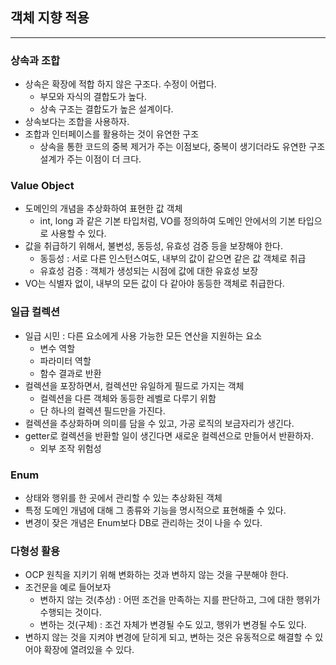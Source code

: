 ## 객체 지향 적용

---

### 상속과 조합
- 상속은 확장에 적합 하지 않은 구조다. 수정이 어렵다.
  - 부모와 자식의 결합도가 높다.
  - 상속 구조는 결합도가 높은 설계이다.
- 상속보다는 조합을 사용하자.
- 조합과 인터페이스를 활용하는 것이 유연한 구조
  - 상속을 통한 코드의 중복 제거가 주는 이점보다, 중복이 생기더라도 유연한 구조 설계가 주는 이점이 더 크다.

### Value Object
- 도메인의 개념을 추상화하여 표현한 값 객체
  - int, long 과 같은 기본 타입처럼, VO를 정의하여 도메인 안에서의 기본 타입으로 사용할 수 있다.
- 값을 취급하기 위해서, 불변성, 동등성, 유효성 검증 등을 보장해야 한다.
  - 동등성 : 서로 다른 인스턴스여도, 내부의 값이 같으면 같은 값 객체로 취급
  - 유효성 검증 : 객체가 생성되는 시점에 값에 대한 유효성 보장
- VO는 식별자 없이, 내부의 모든 값이 다 같아야 동등한 객체로 취급한다.

### 일급 컬렉션
- 일급 시민 : 다른 요소에게 사용 가능한 모든 연산을 지원하는 요소
  - 변수 역할
  - 파라미터 역할
  - 함수 결과로 반환
- 컬렉션을 포장하면서, 컬렉션만 유일하게 필드로 가지는 객체
  - 컬렉션을 다른 객체와 동등한 레벨로 다루기 위함
  - 단 하나의 컬렉션 필드만을 가진다.
- 컬렉션을 추상화하며 의미를 담을 수 있고, 가공 로직의 보금자리가 생긴다.
- getter로 컬렉션을 반환할 일이 생긴다면 새로운 컬렉션으로 만들어서 반환하자.
  - 외부 조작 위험성

### Enum
- 상태와 행위를 한 곳에서 관리할 수 있는 추상화된 객체
- 특정 도메인 개념에 대해 그 종류와 기능을 명시적으로 표현해줄 수 있다.
- 변경이 잦은 개념은 Enum보다 DB로 관리하는 것이 나을 수 있다.

### 다형성 활용
- OCP 원칙을 지키기 위해 변화하는 것과 변하지 않는 것을 구분해야 한다.
- 조건문을 예로 들어보자
  - 변하지 않는 것(추상) : 어떤 조건을 만족하는 지를 판단하고, 그에 대한 행위가 수행되는 것이다.
  - 변하는 것(구체) : 조건 자체가 변경될 수도 있고, 행위가 변경될 수도 있다.
- 변하지 않는 것을 지켜야 변경에 닫히게 되고, 변하는 것은 유동적으로 해결할 수 있어야 확장에 열려있을 수 있다.